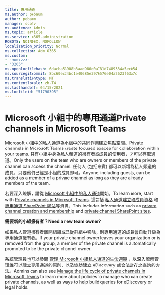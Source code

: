 ```yaml
---
title: 專用通道
ms.author: pebaum
author: pebaum
manager: scotv
ms.audience: Admin
ms.topic: article
ms.service: o365-administration
ROBOTS: NOINDEX, NOFOLLOW
localization_priority: Normal
ms.collection: Adm_O365
ms.custom:
- "9001223"
- "3205"
ms.openlocfilehash: 6dacba53908b3aad980d0a781d7489334a5ec054
ms.sourcegitcommit: 8bc60ec34bc1e40685e3976576e04a2623f63a7c
ms.translationtype: MT
ms.contentlocale: zh-TW
ms.lasthandoff: 04/15/2021
ms.locfileid: "51790395"
---
```

# <a name="private-channels-in-microsoft-teams"></a><span data-ttu-id="eaba9-102">Microsoft 小組中的專用通道</span><span class="sxs-lookup"><span data-stu-id="eaba9-102">Private channels in Microsoft Teams</span></span>

<span data-ttu-id="eaba9-103">Microsoft 小組中的私人通道為小組中的共同作業建立焦點空間。</span><span class="sxs-lookup"><span data-stu-id="eaba9-103">Private channels in Microsoft Teams create focused spaces for collaboration within your teams.</span></span> <span data-ttu-id="eaba9-104">只有小組中身為私人頻道的擁有者或成員的使用者，才可以存取通道。</span><span class="sxs-lookup"><span data-stu-id="eaba9-104">Only the users on the team who are owners or members of the private channel can access the channel.</span></span> <span data-ttu-id="eaba9-105">任何人 (包括來賓) 都可以新增為私人頻道的成員，只要他們已經是小組的成員即可。</span><span class="sxs-lookup"><span data-stu-id="eaba9-105">Anyone, including guests, can be added as a member of a private channel as long as they are already members of the team.</span></span>

<span data-ttu-id="eaba9-106">若要深入瞭解，請從 [Microsoft 小組中的私人通道](https://docs.microsoft.com/MicrosoftTeams/private-channels)開始。</span><span class="sxs-lookup"><span data-stu-id="eaba9-106">To learn more, start with [Private channels in Microsoft Teams](https://docs.microsoft.com/MicrosoftTeams/private-channels).</span></span> <span data-ttu-id="eaba9-107">這包括 [私人通道建立和成員資格](https://docs.microsoft.com/MicrosoftTeams/private-channels#private-channel-creation-and-membership) 和 [專用通道 SharePoint 網站](https://docs.microsoft.com/MicrosoftTeams/private-channels#private-channel-sharepoint-sites)等資訊。</span><span class="sxs-lookup"><span data-stu-id="eaba9-107">This includes information such as [private channel creation and membership](https://docs.microsoft.com/MicrosoftTeams/private-channels#private-channel-creation-and-membership) and [private channel SharePoint sites](https://docs.microsoft.com/MicrosoftTeams/private-channels#private-channel-sharepoint-sites).</span></span>

<span data-ttu-id="eaba9-108">**需要新的小組擁有者？**</span><span class="sxs-lookup"><span data-stu-id="eaba9-108">**Need a new team owner?**</span></span>

<span data-ttu-id="eaba9-109">如果私人管道擁有者離開組織或已從群組中移除，則專用通道的成員會自動升級為專用通道擁有者。</span><span class="sxs-lookup"><span data-stu-id="eaba9-109">If your private channel owner leaves your organization or is removed from the group, a member of the private channel is automatically promoted to be the private channel owner.</span></span>

<span data-ttu-id="eaba9-110">系統管理員也可以參閱 [管理 Microsoft 小組私人通道的生命週期](https://docs.microsoft.com/MicrosoftTeams/private-channels-life-cycle-management) ，以深入瞭解管理誰可以建立專用通道的原則，以及協助建立 eDiscovery 或合法封存之查詢的方法。</span><span class="sxs-lookup"><span data-stu-id="eaba9-110">Admins can also see [Manage the life cycle of private channels in Microsoft Teams](https://docs.microsoft.com/MicrosoftTeams/private-channels-life-cycle-management) to learn more about policies to manage who can create private channels, as well as ways to help build queries for eDiscovery or legal holds.</span></span>
